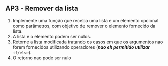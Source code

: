## AP3 - Remover da lista

1. Implemente uma função que receba uma lista e um elemento opcional como parâmetros, com objetivo de remover o elemento
   fornecido da lista.
2. A lista e o elemento podem ser nulos.
3. Retorne a lista modificada tratando os casos em que os argumentos nao forem fornecidos utilizando operadores (_**nao
   eh permitido utilizar**_ `if/else`).
4. O retorno nao pode ser nulo